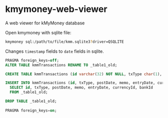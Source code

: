 # kmymoney-web-viewer
A web viewer for kMyMoney database


Open kmymoney with sqlite file:
```bash
kmymoney sql:/path/to/file/kmm.sqlite3?driver=QSQLITE
```

Changes `timestamp` fields to `date` fields in sqlite.

```sql
PRAGMA foreign_keys=off;
ALTER TABLE kmmTransactions RENAME TO _table1_old;

CREATE TABLE kmmTransactions (id varchar(32) NOT NULL, txType char(1), postDate date, memo mediumtext, entryDate date, currencyId char(3), bankId mediumtext, PRIMARY KEY (id));

INSERT INTO kmmTransactions (id, txType, postDate, memo, entryDate, currencyId, bankId)
  SELECT id, txType, postDate, memo, entryDate, currencyId, bankId
  FROM _table1_old;

DROP TABLE _table1_old;
  
PRAGMA foreign_keys=on;
```
